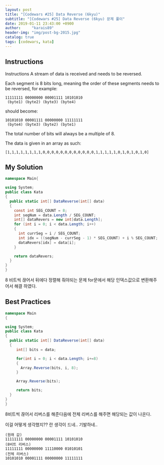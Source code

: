 ```yaml
---
layout: post
title: "[Codewars #25] Data Reverse (6kyu)"
subtitle: "[Codewars #25] Data Reverse (6kyu) 문제 풀이"
date: 2019-01-11 23:43:00 +0900
author:     "karais89"
header-img: "img/post-bg-2015.jpg"
catalog: true
tags: [codewars, kata]
---
```


## Instructions

Instructions
A stream of data is received and needs to be reversed.

Each segment is 8 bits long, meaning the order of these segments needs to be reversed, for example:

```
11111111 00000000 00001111 10101010
 (byte1) (byte2) (byte3) (byte4)
```

should become:
```
10101010 00001111 00000000 11111111
 (byte4) (byte3) (byte2) (byte1)
```

The total number of bits will always be a multiple of 8.

The data is given in an array as such:

```
[1,1,1,1,1,1,1,1,0,0,0,0,0,0,0,0,0,0,0,0,1,1,1,1,1,0,1,0,1,0,1,0]
```

## My Solution

```csharp
namespace Main{

using System;
public class Kata
{
  public static int[] DataReverse(int[] data)
  {
    const int SEG_COUNT = 8;
    int segNum = data.Length / SEG_COUNT;
    int[] dataRevers = new int[data.Length];
    for (int i = 0; i < data.Length; i++)
    {
      int currSeg = i / SEG_COUNT;
      int idx = ((segNum - currSeg - 1) * SEG_COUNT) + i % SEG_COUNT;
      dataRevers[idx] = data[i];
    }

    return dataRevers;
  }
}
}
```

8 비트씩 끊어서 뒤에다 정렬해 줘야되는 문제
for문에서 해당 인덱스값으로 변환해주어서 해결 하였다.

## Best Practices

```csharp
namespace Main
{

using System;
public class Kata
{
  public static int[] DataReverse(int[] data)
  {
     int[] bits = data;

     for(int i = 0; i < data.Length; i+=8)
     {
       Array.Reverse(bits, i, 8);
     }

     Array.Reverse(bits);

     return bits;
  }
}
}
```

8비트씩 끊어서 리버스를 해준다음에 전체 리버스를 해주면 해당되는 값이 나온다.

이걸 어떻게 생각했지?? 란 생각이 드네.. 기발하네..

```
(원래 값)
11111111 00000000 00001111 10101010
(8비트 리버스)
11111111 00000000 11110000 01010101
(전체 리버스)
10101010 00001111 00000000 11111111
```